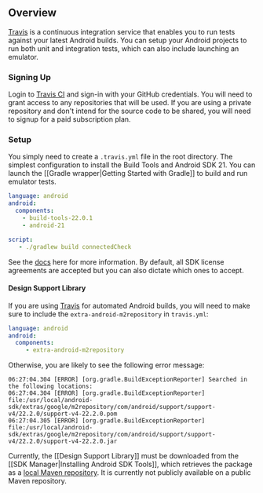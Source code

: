 ## Overview

[Travis](https://travis-ci.com/) is a continuous integration service that enables you to run tests against your latest Android builds.  You can setup your Android projects to run both unit and integration tests, which can also include launching an emulator.  

### Signing Up

Login to [Travis CI](https://travis-ci.com/) and sign-in with your GitHub credentials.  You will need to grant access to any repositories that will be used.  If you are using a private repository and don't intend for the source code to be shared, you will need to signup for a paid subscription plan.

### Setup

You simply need to create a `.travis.yml` file in the root directory.  The simplest configuration to install the Build Tools and Android SDK 21.   You can launch the [[Gradle wrapper|Getting Started with Gradle]] to build and run emulator tests.

```yaml
language: android
android:
  components:
    - build-tools-22.0.1
    - android-21

script:
   - ./gradlew build connectedCheck
```

See the [docs](http://docs.travis-ci.com/user/languages/android/) here for more information.  By default, all SDK license agreements are accepted but you can also dictate which ones to accept.

#### Design Support Library

If you are using [Travis](https://travis-ci.org/) for automated Android builds, you will need to make sure to include the `extra-android-m2repository` in `travis.yml`:

```yaml
language: android
android:
  components:
     - extra-android-m2repository
```

Otherwise, you are likely to see the following error message:

```
06:27:04.304 [ERROR] [org.gradle.BuildExceptionReporter] Searched in the following locations:
06:27:04.304 [ERROR] [org.gradle.BuildExceptionReporter] file:/usr/local/android-sdk/extras/google/m2repository/com/android/support/support-v4/22.2.0/support-v4-22.2.0.pom 
06:27:04.305 [ERROR] [org.gradle.BuildExceptionReporter] file:/usr/local/android-sdk/extras/google/m2repository/com/android/support/support-v4/22.2.0/support-v4-22.2.0.jar
```

Currently, the [[Design Support Library]] must be downloaded from the [[SDK Manager|Installing Android SDK Tools]], which retrieves the package as a [local Maven repository](https://dl-ssl.google.com/android/repository/addon.xml).  It is currently not publicly available on a public Maven repository.